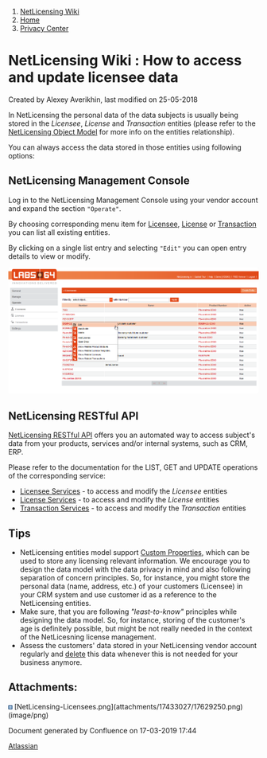 1.  [NetLicensing Wiki](index.html)
2.  [Home](Home_11010214.html)
3.  [Privacy Center](Privacy-Center_17433021.html)

<span id="title-text"> NetLicensing Wiki : How to access and update licensee data </span>
=========================================================================================

Created by <span class="author"> Alexey Averikhin</span>, last modified
on 25-05-2018

<span class="veryhardreadability">In NetLicensing the personal data of
the data subjects is usually </span><span class="passivevoice">being
stored</span><span class="veryhardreadability"> in the *Licensee*,
*License* and *Transaction* entities (please refer to the [NetLicensing
Object Model](NetLicensing-Object-Model_11010225.html) for more info on
the entities relationship)</span>.

You can always access the data stored in those entities using following
options:

  

NetLicensing Management Console
-------------------------------

<span class="hardreadability">Log in to the NetLicensing Management
Console using your vendor account and expand the section
`"Operate"`</span>.

<span class="hardreadability">By choosing corresponding menu item for
<a href="https://go.netlicensing.io/console/v2/content/vendor/licensee.xhtml" class="external-link">Licensee</a>,
<a href="https://go.netlicensing.io/console/v2/content/vendor/license.xhtml" class="external-link">License</a>
or
<a href="https://go.netlicensing.io/console/v2/content/vendor/transaction.xhtml" class="external-link">Transaction</a>
you can list all existing entities</span>.

By clicking on a single list entry and selecting `"Edit"` you can open
entry details to view or <span class="complexword">modify</span>.

<a href="https://go.netlicensing.io/console/v2/content/vendor/licensee.xhtml" class="external-link"><img src="assets/images/17433027/17629250.png?effects=drop-shadow" title="Operate - Licensee" alt="Operate - Licensee" class="confluence-embedded-image" width="800" /></a>  

  

NetLicensing RESTful API
------------------------

[NetLicensing RESTful API](11010215.html) offers you an automated way to
access subject's data from your products, services and/or internal
systems, such as CRM, ERP.

Please refer to the documentation for the LIST, GET and UPDATE
operations of the corresponding service:

-   [Licensee Services](Licensee-Services_11010217.html) - to access and
    modify the *Licensee* entities
-   [License Services](License-Services_11010220.html) - to access and
    modify the *License* entities
-   [Transaction Services](Transaction-Services_11010218.html) - to
    access and modify the *Transaction* entities

Tips
----

-   NetLicensing entities model support [Custom
    Properties](Custom-Properties_14058002.html), which can be used to
    store any licensing relevant information. We encourage you to design
    the data model with the data privacy in mind and also following
    separation of concern principles. So, for instance, you might store
    the personal data (name, address, etc.) of your customers (Licensee)
    in your CRM system and use customer id as a reference to the
    NetLicensing entities.
-   Make sure, that you are following *"least-to-know"* principles while
    designing the data model. So, for instance, storing of the
    customer's age is definitely possible, but might be not really
    needed in the context of the NetLicesning license management.
-   Assess the customers' data stored in your NetLicensing vendor
    account regularly and
    [delete](How-to-delete-licensee-data_17433029.html) this data
    whenever this is not needed for your business anymore.

Attachments:
------------

<img src="assets/images/icons/bullet_blue.gif" width="8" height="8" />
[NetLicensing-Licensees.png](attachments/17433027/17629250.png)
(image/png)  

Document generated by Confluence on 17-03-2019 17:44

[Atlassian](http://www.atlassian.com/)
